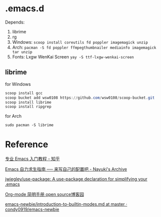 # .emacs.d
Depends:
1. librime
2. rg
3. Windows: `scoop install coreutils fd poppler imagemagick unzip`
4. Arch: `pacman -S fd poppler ffmpegthumbnailer mediainfo imagemagick tar unzip`
5. Fonts: Lxgw WenKai Screen
`yay -S ttf-lxgw-wenkai-screen`


## librime
for Windows

``` powershell
scoop install gcc
scoop bucket add wsw0108 https://github.com/wsw0108/scoop-bucket.git
scoop install librime
scoop install ripgrep
```

for Arch

``` shell
sudo pacman -S librime
```


# Reference
[专业 Emacs 入门教程 - 知乎](https://www.zhihu.com/column/c_1440829147212279808)

[Emacs 自力求生指南 ── 来写自己的配置吧 - Nayuki's Archive](https://nyk.ma/posts/emacs-write-your-own/#%E8%BE%93%E5%85%A5%E6%B3%95)

[jwiegley/use-package: A use-package declaration for simplifying your .emacs](https://github.com/jwiegley/use-package#installing-use-package)

[Org-mode 简明手册 open source博客园](https://www.cnblogs.com/Open_Source/archive/2011/07/17/2108747.html)

[emacs-newbie/introduction-to-builtin-modes.md at master · condy0919/emacs-newbie](https://github.com/condy0919/emacs-newbie/blob/master/introduction-to-builtin-modes.md)
